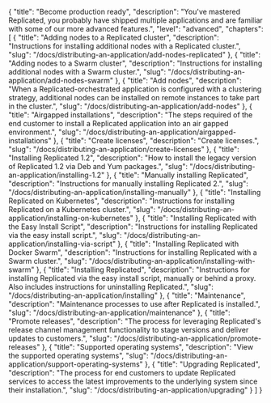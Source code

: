 {
  "title": "Become production ready",
  "description": "You've mastered Replicated, you probably  have shipped multiple applications and are familiar with some of our more advanced features.",
  "level": "advanced",
  "chapters": [
    {
      "title": "Adding nodes to a Replicated cluster",
      "description": "Instructions for installing additional nodes with a Replicated cluster.",
      "slug": "/docs/distributing-an-application/add-nodes-replicated"
    },
    {
      "title": "Adding nodes to a Swarm cluster",
      "description": "Instructions for installing additional nodes with a Swarm cluster.",
      "slug": "/docs/distributing-an-application/add-nodes-swarm"
    },
    { 
      "title": "Add nodes",
      "description": "When a Replicated-orchestrated application is configured with a clustering strategy, additional nodes can be installed on remote instances to take part in the cluster.",
      "slug": "/docs/distributing-an-application/add-nodes"
    },
    {
      "title": "Airgapped installations",
      "description": "The steps required of the end customer to install a Replicated application into an air gapped environment.",
      "slug": "/docs/distributing-an-application/airgapped-installations"
    },
    {
      "title": "Create licenses",
      "description": "Create licenses.",
      "slug": "/docs/distributing-an-application/create-licenses"
    },
    {
      "title": "Installing Replicated 1.2",
      "description": "How to install the legacy version of Replicated 1.2 via Deb and Yum packages.",
      "slug": "/docs/distributing-an-application/installing-1.2"
    },
    {
      "title": "Manually installing Replicated",
      "description": "Instructions for manually installing Replicated 2.",
      "slug": "/docs/distributing-an-application/installing-manually"
    },
    {
      "title": "Installing Replicated on Kubernetes",
      "description": "Instructions for installing Replicated on a Kubernetes cluster.",
      "slug": "/docs/distributing-an-application/installing-on-kubernetes"
    },
    {
      "title": "Installing Replicated with the Easy Install Script",
      "description": "Instructions for installing Replicated via the easy install script.",
      "slug": "/docs/distributing-an-application/installing-via-script"
    },
    {
      "title": "Installing Replicated with Docker Swarm",
      "description": "Instructions for installing Replicated with a Swarm cluster.",
      "slug": "/docs/distributing-an-application/installing-with-swarm"
    },
    {
      "title": "Installing Replicated",
      "description": "Instructions for installing Replicated via the easy install script, manually or behind a proxy. Also includes instructions for uninstalling Replicated.",
      "slug": "/docs/distributing-an-application/installing"
    },
    {
      "title": "Maintenance",
      "description": "Maintenance processes to use after Replicated is installed.",
      "slug": "/docs/distributing-an-application/maintenance"
    },
    {
      "title": "Promote releases",
      "description": "The process for leveraging Replicated's release channel management functionality to stage versions and deliver updates to customers.",
      "slug": "/docs/distributing-an-application/promote-releases"
    },
    {
      "title": "Supported operating systems",
      "description": "View the supported operating systems",
      "slug": "/docs/distributing-an-application/support-operating-systems"
    },
    {
      "title": "Upgrading Replicated",
      "description": "The process for end customers to update Replicated services to access the latest improvements to the underlying system since their installation.",
      "slug": "/docs/distributing-an-application/upgrading"
    }
  ]
}